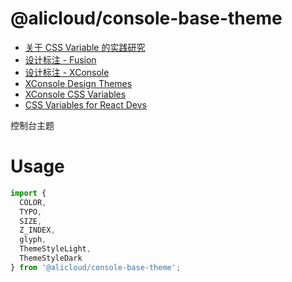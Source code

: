 @alicloud/console-base-theme
===

* [关于 CSS Variable 的实践研究](doc/reserch.md)
* [设计标注 - Fusion](https://fusion.alibaba-inc.com/pc/component/tokens)
* [设计标注 - XConsole](https://fusion.alibaba-inc.com/79480/component/tokens)
* [XConsole Design Themes](https://fusion.alibaba-inc.com/79480/setting/theme)
* [XConsole CSS Variables](https://github.com/aliyun/cloud-design/blob/master/base-components/fusion-theme/xconsole/variables.css)
* [CSS Variables for React Devs](https://www.joshwcomeau.com/css/css-variables-for-react-devs)

控制台主题

# Usage

```js
import {
  COLOR,
  TYPO,
  SIZE,
  Z_INDEX,
  glyph,
  ThemeStyleLight,
  ThemeStyleDark
} from '@alicloud/console-base-theme';
```
